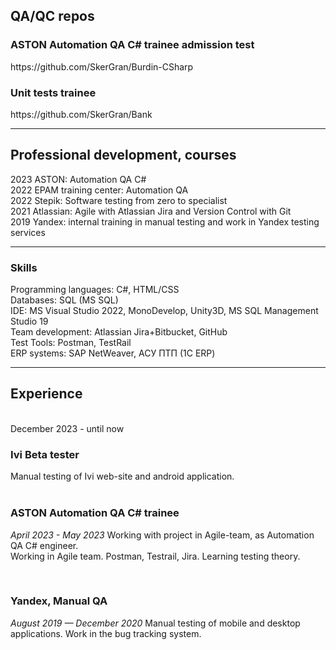 <h2>QA/QC repos</h2>
<h3>ASTON Automation QA C# trainee admission test</h3>
https://github.com/SkerGran/Burdin-CSharp<br/>
<h3>Unit tests trainee</h3>
https://github.com/SkerGran/Bank<br/>
<hr>
<h2>Professional development, courses</h2>
2023 ASTON: Automation QA C#<br/>
2022 EPAM training center: Automation QA<br/>
2022 Stepik: Software testing from zero to specialist<br/>
2021 Atlassian: Agile with Atlassian Jira and Version Control with Git<br/>
2019 Yandex: internal training in manual testing and work in Yandex testing services<br/>
<hr>
<h3>Skills</h3>
Programming languages: C#, HTML/CSS<br/>
Databases: SQL (MS SQL)<br/>
IDE: MS Visual Studio 2022, MonoDevelop, Unity3D, MS SQL Management Studio 19<br/>
Team development: Atlassian Jira+Bitbucket, GitHub<br/>
Test Tools: Postman, TestRail<br/>
ERP systems: SAP NetWeaver, АСУ ПТП (1С ERP)<br/>
<hr>
<h2>Experience</h2>
<br/>
December 2023 - until now
<h3>Ivi Beta tester</h3>
Manual testing of Ivi web-site and android application.<br/>
<br/>
<h3>ASTON Automation QA C# trainee</h3>
<p><i>April 2023 - May 2023</i>
Working with project in Agile-team, as Automation QA C# engineer.<br/>
Working in Agile team. Postman, Testrail, Jira. Learning testing theory.</p>
<br/>

<h3>Yandex, Manual QA</h3>
<p><i>August 2019 — December 2020</i>
Manual testing of mobile and desktop applications. Work in the bug tracking system.</p>
